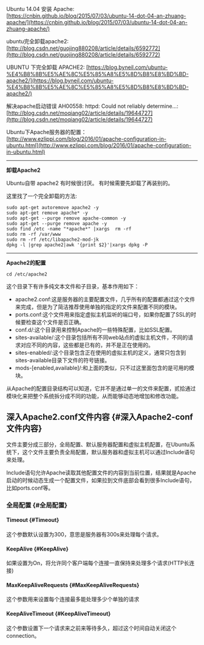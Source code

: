 Ubuntu 14.04 安装 Apache: [https://cnbin.github.io/blog/2015/07/03/ubuntu-14-dot-04-an-zhuang-apache/](https://cnbin.github.io/blog/2015/07/03/ubuntu-14-dot-04-an-zhuang-apache/)

ubuntu完全卸载apache2:[http://blog.csdn.net/guojing880208/article/details/6592772](http://blog.csdn.net/guojing880208/article/details/6592772)

UBUNTU 下完全卸载 APACHE2: [https://blog.byneil.com/ubuntu-%E4%B8%8B%E5%AE%8C%E5%85%A8%E5%8D%B8%E8%BD%BD-apache2/](https://blog.byneil.com/ubuntu-%E4%B8%8B%E5%AE%8C%E5%85%A8%E5%8D%B8%E8%BD%BD-apache2/)

解决apache启动错误 AH00558: httpd: Could not reliably determine...: [http://blog.csdn.net/moqiang02/article/details/19644727](http://blog.csdn.net/moqiang02/article/details/19644727)

Ubuntu下Apache服务器的配置：[http://www.ezlippi.com/blog/2016/01/apache-configuration-in-ubuntu.html](http://www.ezlippi.com/blog/2016/01/apache-configuration-in-ubuntu.html)

---

**卸载Apache2**

Ubuntu自带 apache2 有时候很讨厌。 有时候需要先卸载了再装别的。

这里找了一个完全卸载的方法:

```
sudo apt-get autoremove apache2 -y
sudo apt-get remove apache* -y
sudo apt-get --purge remove apache-common -y
sudo apt-get --purge remove apache -y
sudo find /etc -name "*apache*" |xargs  rm -rf 
sudo rm -rf /var/www
sudo rm -rf /etc/libapache2-mod-jk
dpkg -l |grep apache2|awk '{print $2}'|xargs dpkg -P
```

---

**Apache2的配置**

```
cd /etc/apache2
```

这个目录下有许多纯文本文件和子目录，基本作用如下：

* apache2.conf:这是服务器的主要配置文件，几乎所有的配置都通过这个文件来完成，但是为了简洁推荐使用单独的指定的文件来配置不同的模块。
* ports.conf:这个文件用来指定虚拟主机监听的端口号，如果你配置了SSL的时候要检查这个文件是否正确。
* conf.d/:这个目录用来控制Apache的一些特殊配置，比如SSL配置。
* sites-available/:这个目录包括所有不同web站点的虚拟主机文件，不同的请求对应不同的内容，这些都是已有的，并不是正在使用的。
* sites-enabled/:这个目录包含正在使用的虚拟主机的定义，通常只包含到sites-available目录下文件的符号链接。
* mods-\[enabled,available\]/:和上面的类似，只不过这里面包含的是可用的模块。

从Apache的配置目录结构可以知道，它并不是通过单一的文件来配置，贰拾通过模块化来把整个系统拆分成不同的功能，从而能够动态地增加和修改功能。

## 深入Apache2.conf文件内容 {#深入Apache2-conf文件内容}

文件主要分成三部分，全局配置、默认服务器配置和虚拟主机配置，在Ubuntu系统下，这个文件主要负责全局配置，默认服务器和虚拟主机可以通过Include语句来处理。

Include语句允许Apache读取其他配置文件的内容到当前位置，结果就是Apache启动的时候动态生成一个配置文件，如果拉到文件底部会看到很多Include语句，比如ports.conf等。

### 全局配置 {#全局配置}

#### Timeout {#Timeout}

这个参数默认设置为300，意思是服务器有300s来处理每个请求。

#### KeepAlive {#KeepAlive}

如果设置为On，将允许同个客户端每个连接一直保持来处理多个请求\(HTTP长连接\)

#### MaxKeepAliveRequests {#MaxKeepAliveRequests}

这个参数用来设置每个连接最多能处理多少个单独的请求

#### KeepAliveTimeout {#KeepAliveTimeout}

这个参数设置下一个请求来之前来等待多久，超过这个时间自动关闭这个connection。


